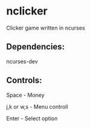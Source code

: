 # nclicker
Clicker game written in ncurses

## Dependencies:

ncurses-dev

## Controls:

Space - Money

j,k or w,s - Menu controll

Enter - Select option

